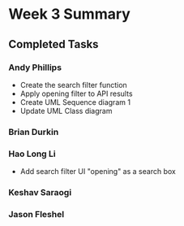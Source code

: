 # Week 3 Summary

## Completed Tasks

### Andy Phillips
* Create the search filter function
* Apply opening filter to API results
* Create UML Sequence diagram 1
* Update UML Class diagram

### Brian Durkin

### Hao Long Li
* Add search filter UI "opening" as a search box
### Keshav Saraogi

### Jason Fleshel

